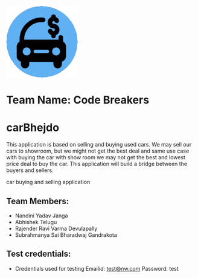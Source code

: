 ![](logo.png)


# Team Name: Code Breakers

# carBhejdo
This application is based on selling and buying used cars. We may sell our cars to showroom, but we might not get the best deal and same use case with buying the car with show room we may not get the best and lowest price deal to buy the car. This application will build a bridge between the buyers and sellers.

car buying and selling application

## Team Members: 
*	Nandini Yadav Janga
* Abhishek Telugu
* Rajender Ravi Varma Devulapally
* Subrahmanya Sai Bharadwaj Gandrakota

## Test credentials:

* Credentials used for testing
Emailid: test@nw.com
Password: test

